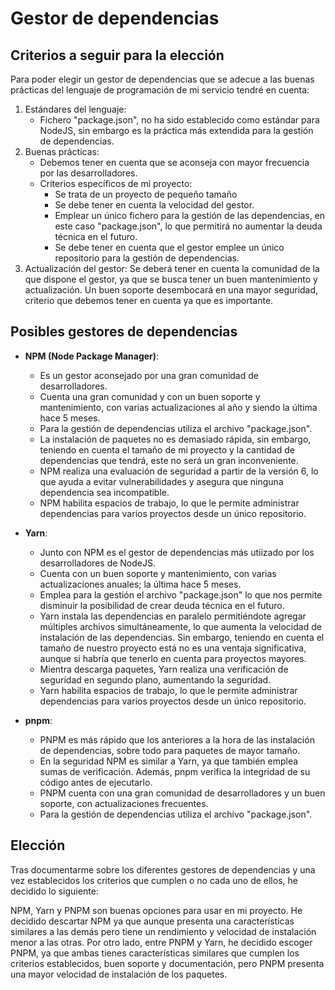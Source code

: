 # Gestor de dependencias

## Criterios a seguir para la elección
Para poder elegir un gestor de dependencias que se adecue a las buenas prácticas del lenguaje de programación de mi servicio tendré en cuenta:
1. Estándares del lenguaje:
    * Fichero "package.json", no ha sido establecido como estándar para NodeJS, sin embargo es la práctica más extendida para la gestión de dependencias.
2. Buenas prácticas:
    * Debemos tener en cuenta que se aconseja con mayor frecuencia por las desarrolladores.
    * Criterios específicos de mi proyecto:
        * Se trata de un proyecto de pequeño tamaño
        * Se debe tener en cuenta la velocidad del gestor.
        * Emplear un único fichero para la gestión de las dependencias, en este caso "package.json", lo que permitirá no aumentar la deuda técnica en el futuro.
        * Se debe tener en cuenta que el gestor emplee un único repositorio para la gestión de dependencias.
3. Actualización del gestor: Se deberá tener en cuenta la comunidad de la que dispone el gestor, ya que se busca tener un buen mantenimiento y actualización. Un buen soporte desembocará en una mayor seguridad, criterio que debemos tener en cuenta ya que es importante.

## Posibles gestores de dependencias

* **NPM (Node Package Manager)**: 
    - Es un gestor aconsejado por una gran comunidad de desarrolladores.
    - Cuenta una gran comunidad y con un buen soporte y mantenimiento, con varias actualizaciones al año y siendo la última hace 5 meses.
    - Para la gestión de dependencias utiliza el archivo "package.json".
    - La instalación de paquetes no es demasiado rápida, sin embargo, teniendo en cuenta el tamaño de mi proyecto y la cantidad de dependencias que tendrá, este no será un gran inconveniente.
    - NPM realiza una evaluación de seguridad a partir de la versión 6, lo que ayuda a evitar vulnerabilidades y asegura que ninguna dependencia sea incompatible.
    - NPM habilita espacios de trabajo, lo que le permite administrar dependencias para varios proyectos desde un único repositorio.

* **Yarn**: 
    - Junto con NPM es el gestor de dependencias más utiizado por los desarrolladores de NodeJS.
    - Cuenta con un buen soporte y mantenimiento, con varias actualizaciones anuales; la última hace 5 meses.
    - Emplea para la gestión el archivo "package.json" lo que nos permite disminuir la posibilidad de crear deuda técnica en el futuro.
    - Yarn instala las dependencias en paralelo permitiéndote agregar múltiples archivos simultáneamente, lo que aumenta la velocidad de instalación de las dependencias. Sin embargo, teniendo en cuenta el tamaño de nuestro proyecto está no es una ventaja significativa, aunque si habría que tenerlo en cuenta para proyectos mayores.
    - Mientra descarga paquetes, Yarn realiza una verificación de seguridad en segundo plano, aumentando la seguridad.
    - Yarn habilita espacios de trabajo, lo que le permite administrar dependencias para varios proyectos desde un único repositorio.

* **pnpm**: 
    - PNPM es más rápido que los anteriores a la hora de las instalación de dependencias, sobre todo para paquetes de mayor tamaño.
    - En la seguridad NPM es similar a Yarn, ya que también emplea sumas de verificación. Además, pnpm 
    verifica la integridad de su código antes de ejecutarlo.
    - PNPM cuenta con una gran comunidad de desarrolladores y un buen soporte, con actualizaciones frecuentes.
    - Para la gestión de dependencias utiliza el archivo "package.json".

## Elección

Tras documentarme sobre los diferentes gestores de dependencias y una vez establecidos los criterios que cumplen o no cada uno de ellos, he decidido lo siguiente:

NPM, Yarn y PNPM son buenas opciones para usar en mi proyecto.
He decidido descartar NPM ya que aunque presenta una características similares a las demás pero tiene un rendimiento y velocidad de instalación menor a las otras.
Por otro lado, entre PNPM y Yarn, he decidido escoger PNPM, ya que ambas tienes características similares que cumplen los criterios establecidos, buen soporte y documentación, pero PNPM presenta una mayor velocidad de instalación de los paquetes.
